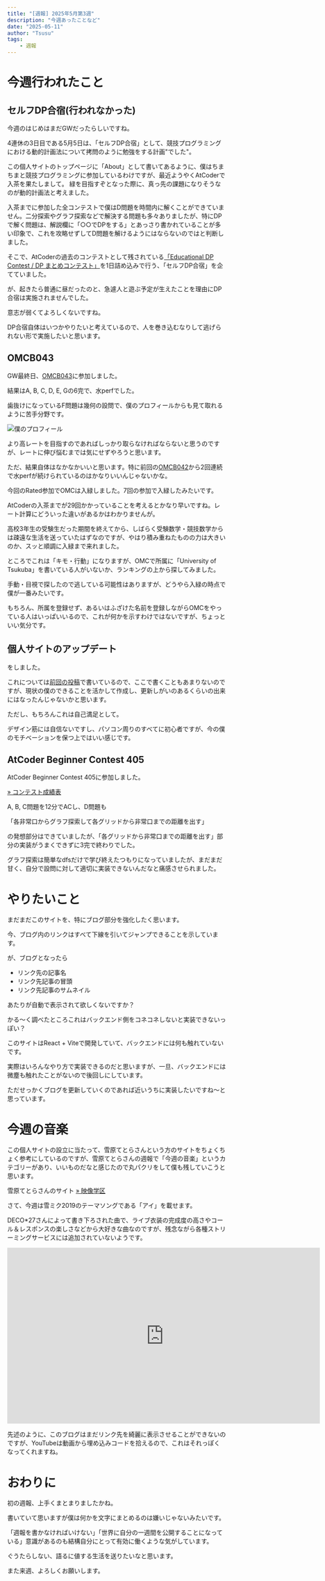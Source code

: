 ```yaml
---
title: "[週報] 2025年5月第3週"
description: "今週あったことなど"
date: "2025-05-11"
author: "Tsusu"
tags:
    - 週報
---
```


# 今週行われたこと
## セルフDP合宿(行われなかった)
今週のはじめはまだGWだったらしいですね。

4連休の3日目である5月5日は、「セルフDP合宿」として、競技プログラミングにおける動的計画法について拷問のように勉強をする計画"でした"。

この個人サイトのトップページに「About」として書いてあるように、僕はちまちまと競技プログラミングに参加しているわけですが、最近ようやくAtCoderで入茶を果たしまして。
緑を目指すぞとなった際に、真っ先の課題になりそうなのが動的計画法と考えました。

入茶までに参加した全コンテストで僕はD問題を時間内に解くことができていません。二分探索やグラフ探索などで解決する問題も多々ありましたが、特にDPで解く問題は、解説欄に「○○でDPをする」とあっさり書かれていることが多い印象で、これを攻略せずしてD問題を解けるようにはならないのではと判断しました。

そこで、AtCoderの過去のコンテストとして残されている[「Educational DP Contest / DP まとめコンテスト」](https://atcoder.jp/contests/dp)を1日詰め込みで行う、「セルフDP合宿」を企てていました。

が、起きたら普通に昼だったのと、急遽人と遊ぶ予定が生えたことを理由にDP合宿は実施されませんでした。

意志が弱くてよろしくないですね。

DP合宿自体はいつかやりたいと考えているので、人を巻き込むなりして逃げられない形で実施したいと思います。

## OMCB043
GW最終日、[OMCB043](https://onlinemathcontest.com/contests/omcb043)に参加しました。

結果はA, B, C, D, E, Gの6完で、水perfでした。

歯抜けになっているF問題は幾何の設問で、僕のプロフィールからも見て取れるように苦手分野です。

![僕のプロフィール](/blogImages/250511_01.png)

より高レートを目指すのであればしっかり取らなければならないと思うのですが、レートに伸び悩むまでは気にせずやろうと思います。

ただ、結果自体はなかなかいいと思います。特に前回の[OMCB042](https://onlinemathcontest.com/contests/omcb042)から2回連続で水perfが続けられているのはかなりいいんじゃないかな。

今回のRated参加でOMCは入緑しました。7回の参加で入緑したみたいです。

AtCoderの入茶までが29回かかっていることを考えるとかなり早いですね。レート計算にどういった違いがあるかはわかりませんが。

高校3年生の受験生だった期間を終えてから、しばらく受験数学・競技数学からは疎遠な生活を送っていたはずなのですが、やはり積み重ねたものの力は大きいのか、スッと順調に入緑まで来れました。

ところでこれは「キモ・行動」になりますが、OMCで所属に「University of Tsukuba」を書いている人がいないか、ランキングの上から探してみました。

手動・目視で探したので逃している可能性はありますが、どうやら入緑の時点で僕が一番みたいです。

もちろん、所属を登録せず、あるいはふざけた名前を登録しながらOMCをやっている人はいっぱいいるので、これが何かを示すわけではないですが、ちょっといい気分です。

## 個人サイトのアップデート

をしました。

これについては[前回の投稿](https://tsusu0409.com/blog/2025-05-10)で書いているので、ここで書くこともあまりないのですが、現状の僕のできることを活かして作成し、更新しがいのあるくらいの出来にはなったんじゃないかと思います。

ただし、もちろんこれは自己満足として。

デザイン筋には自信ないですし、パソコン周りのすべてに初心者ですが、今の僕のモチベーションを保つ上ではいい感じです。

## AtCoder Beginner Contest 405
AtCoder Beginner Contest 405に参加しました。

[&raquo; コンテスト成績表](https://atcoder.jp/users/tsusu0409/history/share/abc405)

A, B, C問題を12分でACし、D問題も

「各非常口からグラフ探索して各グリッドから非常口までの距離を出す」

の発想部分はできていましたが、「各グリッドから非常口までの距離を出す」部分の実装がうまくできずに3完で終わりでした。

グラフ探索は簡単なdfsだけで学び終えたつもりになっていましたが、まだまだ甘く、自分で設問に対して適切に実装できないんだなと痛感させられました。

# やりたいこと
まだまだこのサイトを、特にブログ部分を強化したく思います。

今、ブログ内のリンクはすべて下線を引いてジャンプできることを示しています。

が、ブログとなったら

- リンク先の記事名
- リンク先記事の冒頭
- リンク先記事のサムネイル

あたりが自動で表示されて欲しくないですか？

かる～く調べたところこれはバックエンド側をコネコネしないと実装できないっぽい？

このサイトはReact + Viteで開発していて、バックエンドには何も触れていないです。

実際はいろんなやり方で実装できるのだと思いますが、一旦、バックエンドには微塵も触れたことがないので後回しにしています。

ただせっかくブログを更新していくのであれば近いうちに実装したいですね～と思っています。

# 今週の音楽
この個人サイトの設立に当たって、雪原てとらさんという方のサイトをちょくちょく参考にしているのですが、雪原てとらさんの週報で「今週の音楽」というカテゴリーがあり、いいものだなと感じたので丸パクリをして僕も残していこうと思います。

雪原てとらさんのサイト [&raquo; 映像学区](https://eizo-gak.com/)

さて、今週は雪ミク2019のテーマソングである「アイ」を載せます。

DECO*27さんによって書き下ろされた曲で、ライブ衣装の完成度の高さやコール＆レスポンスの楽しさなどから大好きな曲なのですが、残念ながら各種ストリーミングサービスには追加されていないようです。

<iframe width="720px" height="405px" src="https://www.youtube.com/embed/RHqOdDG3Jjg" title="【初音ミク】DECO*27 - アイ / AI【オリジナルMV】" frameborder="0" allow="accelerometer; autoplay; clipboard-write; encrypted-media; gyroscope; picture-in-picture; web-share" referrerpolicy="strict-origin-when-cross-origin" allowfullscreen></iframe>

先述のように、このブログはまだリンク先を綺麗に表示させることができないのですが、YouTubeは動画から埋め込みコードを拾えるので、これはそれっぽくなってくれますね。

# おわりに
初の週報、上手くまとまりましたかね。

書いていて思いますが僕は何かを文字にまとめるのは嫌いじゃないみたいです。

「週報を書かなければいけない」「世界に自分の一週間を公開することになっている」意識があるのも結構自分にとって有効に働くような気がしています。

ぐうたらしない、語るに値する生活を送りたいなと思います。

また来週、よろしくお願いします。